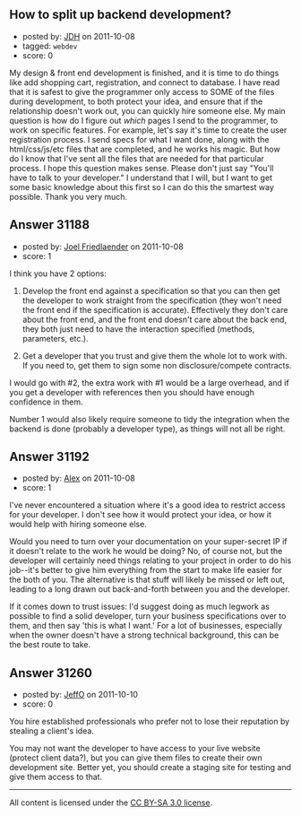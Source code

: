## How to split up backend development?

- posted by: [JDH](https://stackexchange.com/users/-1/13136-jdh) on 2011-10-08
- tagged: `webdev`
- score: 0

My design & front end development is finished, and it is time to do things like add shopping cart, registration, and connect to database. I have read that it is safest to give the programmer only access to SOME of the files during development, to both protect your idea, and ensure that if the relationship doesn't work out, you can quickly hire someone else. My main question is how do I figure out *which* pages I send to the programmer, to work on specific features. For example, let's say it's time to create the user registration process. I send specs for what I want done, along with the html/css/js/etc files that are completed, and he works his magic. But how do I know that I've sent all the files that are needed for that particular process. I hope this question makes sense. Please don't just say "You'll have to talk to your developer." I understand that I will, but I want to get some basic knowledge about this first so I can do this the smartest way possible. Thank you very much. 


## Answer 31188

- posted by: [Joel Friedlaender](https://stackexchange.com/users/-1/5543-joel-friedlaender) on 2011-10-08
- score: 1

I think you have 2 options:

1. Develop the front end against a specification so that you can then get the developer to work straight from the specification (they won't need the front end if the specification is accurate). Effectively they don't care about the front end, and the front end doesn't care about the back end, they both just need to have the interaction specified (methods, parameters, etc.).

2. Get a developer that you trust and give them the whole lot to work with. If you need to, get them to sign some non disclosure/compete contracts.

I would go with #2, the extra work with #1 would be a large overhead, and if you get a developer with references then you should have enough confidence in them.

Number 1 would also likely require someone to tidy the integration when the backend is done (probably a developer type), as things will not all be right.


## Answer 31192

- posted by: [Alex](https://stackexchange.com/users/-1/12744-alex) on 2011-10-08
- score: 1

I've never encountered a situation where it's a good idea to restrict access for your developer. I don't see how it would protect your idea, or how it would help with hiring someone else. 

Would you need to turn over your documentation on your super-secret IP if it doesn't relate to the work he would be doing? No, of course not, but the developer will certainly need things relating to your project in order to do his job--it's better to give him everything from the start to make life easier for the both of you. The alternative is that stuff will likely be missed or left out, leading to a long drawn out back-and-forth between you and the developer.

If it comes down to trust issues: I'd suggest doing as much legwork as possible to find a solid developer, turn your business specifications over to them, and then say 'this is what I want.' For a lot of businesses, especially when the owner doesn't have a strong technical background, this can be the best route to take.


## Answer 31260

- posted by: [JeffO](https://stackexchange.com/users/-1/1796-jeffo) on 2011-10-10
- score: 0

You hire established professionals who prefer not to lose their reputation by stealing a client's idea. 

You may not want the developer to have access to your live website (protect client data?), but you can give them files to create their own development site. Better yet, you should create a staging site for testing and give them access to that. 




---

All content is licensed under the [CC BY-SA 3.0 license](https://creativecommons.org/licenses/by-sa/3.0/).
